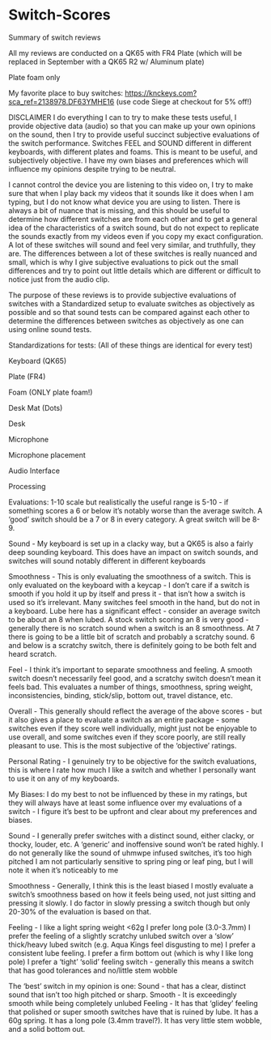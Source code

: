 # Switch-Scores
Summary of switch reviews

All my reviews are conducted on a QK65 with FR4 Plate (which will be replaced in September with a QK65 R2 w/ Aluminum plate)

Plate foam only

My favorite place to buy switches: https://knckeys.com?sca_ref=2138978.DF63YMHE16 (use code Siege at checkout for 5% off!)



DISCLAIMER
I do everything I can to try to make these tests useful, I provide objective data (audio) so that you can make up your own opinions on the sound, then I try to provide useful succinct subjective evaluations of the switch performance. Switches FEEL and SOUND different in different keyboards, with different plates and foams. This is meant to be useful, and subjectively objective. I have my own biases and preferences which will influence my opinions despite trying to be neutral. 

I cannot control the device you are listening to this video on, I try to make sure that when I play back my videos that it sounds like it does when I am typing, but I do not know what device you are using to listen. There is always a bit of nuance that is missing, and this should be useful to determine how different switches are from each other and to get a general idea of the characteristics of a switch sound, but do not expect to replicate the sounds exactly from my videos even if you copy my exact configuration. A lot of these switches will sound and feel very similar, and truthfully, they are. The differences between a lot of these switches is really nuanced and small, which is why I give subjective evaluations to pick out the small differences and try to point out little details which are different or difficult to notice just from the audio clip.


The purpose of these reviews is to provide subjective evaluations of switches with a Standardized setup to evaluate switches as objectively as possible and so that sound tests can be compared against each other to determine the differences between switches as objectively as one can using online sound tests.

Standardizations for tests: (All of these things are identical for every test)

Keyboard (QK65) 

Plate (FR4)

Foam (ONLY plate foam!)

Desk Mat (Dots)

Desk

Microphone

Microphone placement

Audio Interface

Processing







Evaluations: 1-10 scale but realistically the useful range is 5-10 - if something scores a 6 or below it’s notably worse than the average switch. A ‘good’ switch should be a 7 or 8 in every category. A great switch will be 8-9. 

Sound - My keyboard is set up in a clacky way, but a QK65 is also a fairly deep sounding keyboard. This does have an impact on switch sounds, and switches will sound notably different in different keyboards

Smoothness - This is only evaluating the smoothness of a switch. This is only evaluated on the keyboard with a keycap - I don’t care if a switch is smooth if you hold it up by itself and press it - that isn’t how a switch is used so it’s irrelevant. Many switches feel smooth in the hand, but do not in a keyboard. Lube here has a significant effect - consider an average switch to be about an 8 when lubed. A stock switch scoring an 8 is very good - generally there is no scratch sound when a switch is an 8 smoothness. At 7 there is going to be a little bit of scratch and probably a scratchy sound. 6 and below is a scratchy switch, there is definitely going to be both felt and heard scratch.

Feel - I think it’s important to separate smoothness and feeling. A smooth switch doesn’t necessarily feel good, and a scratchy switch doesn’t mean it feels bad. This evaluates a number of things, smoothness, spring weight, inconsistencies, binding, stick/slip, bottom out, travel distance, etc.

Overall - This generally should reflect the average of the above scores - but it also gives a place to evaluate a switch as an entire package - some switches even if they score well individually, might just not be enjoyable to use overall, and some switches even if they score poorly, are still really pleasant to use. This is the most subjective of the ‘objective’ ratings.

Personal Rating - I genuinely try to be objective for the switch evaluations, this is where I rate how much I like a switch and whether I personally want to use it on any of my keyboards.












My Biases: I do my best to not be influenced by these in my ratings, but they will always have at least some influence over my evaluations of a switch - I figure it’s best to be upfront and clear about my preferences and biases.

Sound - 
I generally prefer switches with a distinct sound, either clacky, or thocky, louder, etc. A ‘generic’ and inoffensive sound won’t be rated highly.
I do not generally like the sound of uhmwpe infused switches, it’s too high pitched
I am not particularly sensitive to spring ping or leaf ping, but I will note it when it’s noticeably to me

Smoothness - 
Generally, I think this is the least biased
I mostly evaluate a switch’s smoothness based on how it feels being used, not just sitting and pressing it slowly. I do factor in slowly pressing a switch though but only 20-30% of the evaluation is based on that.


Feeling - 
I like a light spring weight <62g
I prefer long pole (3.0-3.7mm)
I prefer the feeling of a slightly scratchy unlubed switch over a ‘slow’ thick/heavy lubed switch (e.g. Aqua Kings feel disgusting to me)
I prefer a consistent lube feeling.
I prefer a firm bottom out (which is why I like long pole)
I prefer a ‘tight’ ‘solid’ feeling switch - generally this means a switch that has good tolerances and no/little stem wobble


The ‘best’ switch in my opinion is one:
Sound - that has a clear, distinct sound that isn’t too high pitched or sharp.
Smooth - It is exceedingly smooth while being completely unlubed
Feeling - It has that ‘glidey’ feeling that polished or super smooth switches have that is ruined by lube. It has a 60g spring. It has a long pole (3.4mm travel?). It has very little stem wobble, and a solid bottom out.


